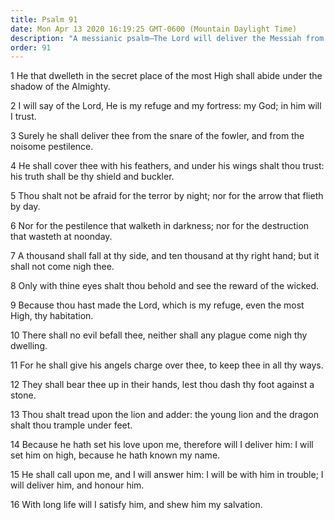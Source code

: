 ```yaml
---
title: Psalm 91
date: Mon Apr 13 2020 16:19:25 GMT-0600 (Mountain Daylight Time)
description: "A messianic psalm—The Lord will deliver the Messiah from terror, pestilence, and war—The Lord will give His angels charge over the Messiah and deliver Him and honor Him."
order: 91
---
```


1 He that dwelleth in the secret place of the most High shall abide under the shadow of the Almighty.

2 I will say of the Lord, He is my refuge and my fortress: my God; in him will I trust.

3 Surely he shall deliver thee from the snare of the fowler, and from the noisome pestilence.

4 He shall cover thee with his feathers, and under his wings shalt thou trust: his truth shall be thy shield and buckler.

5 Thou shalt not be afraid for the terror by night; nor for the arrow that flieth by day.

6 Nor for the pestilence that walketh in darkness; nor for the destruction that wasteth at noonday.

7 A thousand shall fall at thy side, and ten thousand at thy right hand; but it shall not come nigh thee.

8 Only with thine eyes shalt thou behold and see the reward of the wicked.

9 Because thou hast made the Lord, which is my refuge, even the most High, thy habitation.

10 There shall no evil befall thee, neither shall any plague come nigh thy dwelling.

11 For he shall give his angels charge over thee, to keep thee in all thy ways.

12 They shall bear thee up in their hands, lest thou dash thy foot against a stone.

13 Thou shalt tread upon the lion and adder: the young lion and the dragon shalt thou trample under feet.

14 Because he hath set his love upon me, therefore will I deliver him: I will set him on high, because he hath known my name.

15 He shall call upon me, and I will answer him: I will be with him in trouble; I will deliver him, and honour him.

16 With long life will I satisfy him, and shew him my salvation.
